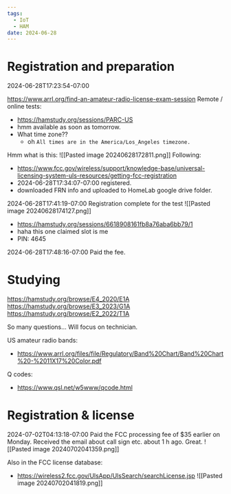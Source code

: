 ```yaml
---
tags:
  - IoT
  - HAM
date: 2024-06-28
---
```




# Registration and preparation

2024-06-28T17:23:54-07:00

https://www.arrl.org/find-an-amateur-radio-license-exam-session
Remote / online tests:
- https://hamstudy.org/sessions/PARC-US
- hmm available as soon as tomorrow.
- What time zone??
	- oh `All times are in the America/Los_Angeles timezone.`

Hmm what is this:
![[Pasted image 20240628172811.png]]
Following:
- https://www.fcc.gov/wireless/support/knowledge-base/universal-licensing-system-uls-resources/getting-fcc-registration
- 2024-06-28T17:34:07-07:00 registered.
- downloaded FRN info and uploaded to HomeLab google drive folder.


2024-06-28T17:41:19-07:00 Registration complete for the test
![[Pasted image 20240628174127.png]]
- https://hamstudy.org/sessions/6618908161fb8a76aba6bb79/1
- haha this one claimed slot is me
- PIN: 4645

2024-06-28T17:48:16-07:00 Paid the fee.


# Studying


https://hamstudy.org/browse/E4_2020/E1A
https://hamstudy.org/browse/E3_2023/G1A
https://hamstudy.org/browse/E2_2022/T1A

So many questions... Will focus on technician.

US amateur radio bands:
- https://www.arrl.org/files/file/Regulatory/Band%20Chart/Band%20Chart%20-%2011X17%20Color.pdf

Q codes:
- https://www.qsl.net/w5www/qcode.html


# Registration & license

2024-07-02T04:13:18-07:00
Paid the FCC processing fee of $35 earlier on Monday.
Received the email about call sign etc. about 1 h ago. Great.
![[Pasted image 20240702041359.png]]

Also in the FCC license database:
- https://wireless2.fcc.gov/UlsApp/UlsSearch/searchLicense.jsp
![[Pasted image 20240702041819.png]]

